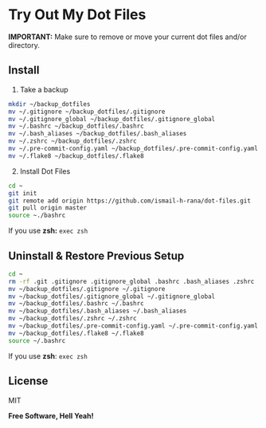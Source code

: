 # Try Out My Dot Files


**IMPORTANT:** Make sure to remove or move your current dot files and/or directory.

## Install
1. Take a backup
  ```sh
  mkdir ~/backup_dotfiles
  mv ~/.gitignore ~/backup_dotfiles/.gitignore
  mv ~/.gitignore_global ~/backup_dotfiles/.gitignore_global
  mv ~/.bashrc ~/backup_dotfiles/.bashrc
  mv ~/.bash_aliases ~/backup_dotfiles/.bash_aliases
  mv ~/.zshrc ~/backup_dotfiles/.zshrc
  mv ~/.pre-commit-config.yaml ~/backup_dotfiles/.pre-commit-config.yaml
  mv ~/.flake8 ~/backup_dotfiles/.flake8
  ```
  
2. Install Dot Files
 ```sh
 cd ~
 git init
 git remote add origin https://github.com/ismail-h-rana/dot-files.git
 git pull origin master
 source ~./bashrc
 ```
 If you use **zsh:** `exec zsh`

## Uninstall & Restore Previous Setup

```sh
cd ~
rm -rf .git .gitignore .gitignore_global .bashrc .bash_aliases .zshrc .pre-commit-config.yaml .flake8
mv ~/backup_dotfiles/.gitignore ~/.gitignore
mv ~/backup_dotfiles/.gitignore_global ~/.gitignore_global
mv ~/backup_dotfiles/.bashrc ~/.bashrc
mv ~/backup_dotfiles/.bash_aliases ~/.bash_aliases
mv ~/backup_dotfiles/.zshrc ~/.zshrc
mv ~/backup_dotfiles/.pre-commit-config.yaml ~/.pre-commit-config.yaml
mv ~/backup_dotfiles/.flake8 ~/.flake8
source ~/.bashrc
```
If you use **zsh**: `exec zsh`


## License

MIT

**Free Software, Hell Yeah!**

